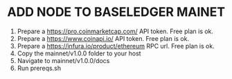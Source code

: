 # ADD NODE TO BASELEDGER MAINET

1. Prepare a https://pro.coinmarketcap.com/ API token. Free plan is ok.
2. Prepare a https://www.coinapi.io/ API token. Free plan is ok.
3. Prepare a https://infura.io/product/ethereum RPC url. Free plan is ok.
4. Copy the mainnet/v1.0.0 folder to your host
5. Navigate to mainnet/v1.0.0/docs
6. Run prereqs.sh
